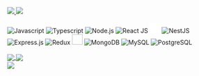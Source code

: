 <div>
  <a href="https://www.linkedin.com/in/rafaelpapastamatiou" target="_blank">
    <img
      src="https://img.shields.io/badge/LinkedIn-0077B5?style=for-the-badge&logo=linkedin&logoColor=white"
    />
  </a>
  <a href="mailto:rafael@papastamatiou.com">
    <img
      src="https://img.shields.io/badge/Gmail-D14836?style=for-the-badge&logo=gmail&logoColor=white"
    />
  </a>
</div>
<br />
<div>
  <img
    src="https://cdn.jsdelivr.net/gh/devicons/devicon/icons/javascript/javascript-original.svg"
    height="24"
    width="24"
    alt="Javascript"
    title="Javascript"
  />
  <img
    src="https://cdn.jsdelivr.net/gh/devicons/devicon/icons/typescript/typescript-original.svg"
    height="24"
    width="24"
    alt="Typescript"
    title="Typescript"
  />
  <img
    src="https://cdn.jsdelivr.net/gh/devicons/devicon/icons/nodejs/nodejs-original.svg"
    height="24"
    width="24"
    alt="Node.js"
    title="Node.js"
  />
  <img
    src="https://cdn.jsdelivr.net/gh/devicons/devicon/icons/react/react-original.svg"
    height="24"
    width="24"
    alt="React JS"
    title="React JS"
  />
  <img
    src="https://github.com/rafaelpapastamatiou/icons/blob/main/nextjs-icon-light.svg"
    height="24"
    width="24"
    alt="Next.js"
    title="Next.js"
  />
  <img
    src="https://cdn.jsdelivr.net/gh/devicons/devicon/icons/nestjs/nestjs-plain.svg"
    height="24"
    width="24"
    alt="NestJS"
    title="NestJS"
  />
  <img
    src="https://cdn.jsdelivr.net/gh/devicons/devicon/icons/express/express-original.svg"
    height="24"
    width="24"
    alt="Express.js"
    title="Express.js"
  />
  <img
    src="https://cdn.jsdelivr.net/gh/devicons/devicon/icons/redux/redux-original.svg"
    height="24"
    width="24"
    alt="Redux"
    title="Redux"
  />
  <img
       height="24"
       width="24"
  />
  <img
    src="https://cdn.jsdelivr.net/gh/devicons/devicon/icons/mongodb/mongodb-original.svg"
    height="24"
    width="24"
    alt="MongoDB"
    title="MongoDB"
  />
  <img
    src="https://cdn.jsdelivr.net/gh/devicons/devicon/icons/mysql/mysql-original.svg"
    height="24"
    width="24"
    alt="MySQL"
    title="MySQL"
  />
  <img
    src="https://cdn.jsdelivr.net/gh/devicons/devicon/icons/postgresql/postgresql-original.svg"
    height="24"
    width="24"
    alt="PostgreSQL"
    title="PostgreSQL"
  />
</div>
<br />
<div>
  <a href="https://github.com/anuraghazra/github-readme-stats">
    <img
      align="center"
      src="https://github-readme-stats-ochre-seven.vercel.app/api?username=rafaelpapastamatiou&count_private=true&show_icons=true&theme=radical"
    />
  </a>
  <a href="https://github.com/anuraghazra/github-readme-stats">
    <img
      align="center"
      src="https://github-readme-stats-ochre-seven.vercel.app/api/top-langs/?username=rafaelpapastamatiou&layout=compact&theme=radical&langs_count=10"
    />
  </a>
</div>
<a href="https://github.com/anuraghazra/github-readme-stats">
  <img
    align="center"
    src="https://github-readme-stats-ochre-seven.vercel.app/api/wakatime?username=rafaelpapastamatiou&layout=compact&theme=radical"
  />
</a>
